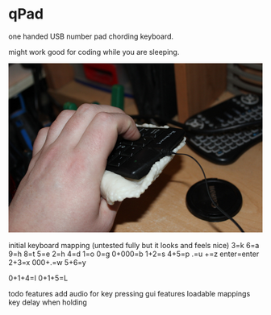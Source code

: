 # qPad
one handed USB number pad chording keyboard. 

might work good for coding while you are sleeping.


![keyboardUse](keyboardPics/exampleUse.JPG)



initial keyboard mapping (untested fully but it looks and feels nice)
3=k
6=a
9=h
8=t
5=e
2=h
4=d
1=o
0=g
0+000=b
1+2=s
4+5=p
.=u
+=z
enter=enter
2+3=x
000+.=w
5+6=y

0+1+4=I
0+1+5=L

todo features
add audio for key pressing
gui features
loadable mappings
key delay when holding

